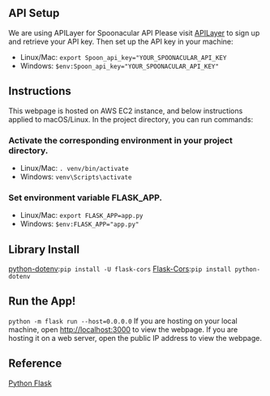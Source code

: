 ## API Setup
We are using APILayer for Spoonacular API
Please visit [APILayer](https://apilayer.com/marketplace/spoonacular-api#endpoints) to sign up and retrieve your API key.
Then set up the API key in your machine:
- Linux/Mac: `export Spoon_api_key="YOUR_SPOONACULAR_API_KEY`
- Windows: `$env:Spoon_api_key="YOUR_SPOONACULAR_API_KEY"`

## Instructions
This webpage is hosted on AWS EC2 instance, and below instructions applied to macOS/Linux. In the project directory, you can run commands:

### Activate the corresponding environment in your project directory.
- Linux/Mac: `. venv/bin/activate`
- Windows: `venv\Scripts\activate`

### Set environment variable FLASK_APP.
- Linux/Mac: `export FLASK_APP=app.py`
- Windows: `$env:FLASK_APP="app.py"`


## Library Install
[python-dotenv](https://pypi.org/project/python-dotenv/):`pip install -U flask-cors`
[Flask-Cors](https://pypi.org/project/Flask-Cors/):`pip install python-dotenv`

## Run the App!
`python -m flask run --host=0.0.0.0`
If you are hosting on your local machine, open [http://localhost:3000](http://localhost:5000) to view the webpage.
If you are hosting it on a web server, open the public IP address to view the webpage.

## Reference
[Python Flask](https://flask.palletsprojects.com/en/2.0.x/installation/)